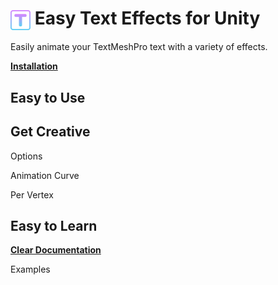 <h1>
    <img src="Editor/Icons/TextEffect.png" alt="Icon" width="32" style="vertical-align: middle;"> 
    Easy Text Effects for Unity
</h1>

Easily animate your TextMeshPro text with a variety of effects.

[**Installation**](Documentation/Documentation.md#installation)

## Easy to Use

## Get Creative

Options

Animation Curve

Per Vertex

## Easy to Learn

[**Clear Documentation**](Documentation/Documentation.md)

Examples
